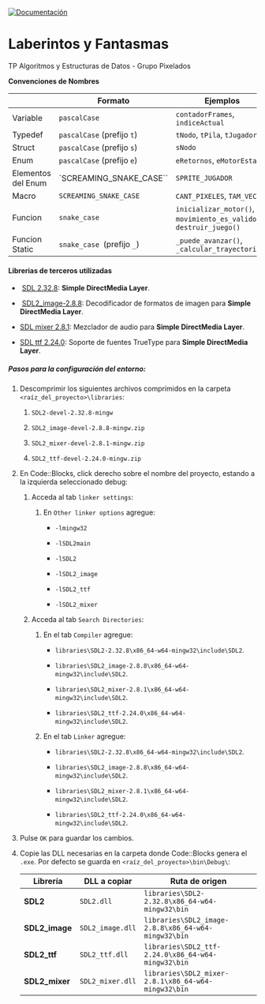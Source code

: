 [![Documentación](https://img.shields.io/badge/documentación-gh--pages-blue)](https://rodrigomaranzana.github.io/Laberintos_y_Fantasmas/)

# Laberintos y Fantasmas

TP Algoritmos y Estructuras de Datos - Grupo Pixelados

**Convenciones de Nombres**

|                    | **Formato**                | **Ejemplos**                                                        |
| ------------------ | -------------------------- | ------------------------------------------------------------------- |
| Variable           | `pascalCase`               | `contadorFrames`, `indiceActual`                                    |
| Typedef            | `pascalCase` (prefijo `t`) | `tNodo`, `tPila`, `tJugador`                                        |
| Struct             | `pascalCase` (prefijo `s`) | `sNodo`                                                             |
| Enum               | `pascalCase` (prefijo `e`) | `eRetornos`, `eMotorEstado`                                         |
| Elementos del Enum | `SCREAMING_SNAKE_CASE``    | `SPRITE_JUGADOR`                                                    |
| Macro              | `SCREAMING_SNAKE_CASE`     | `CANT_PIXELES`, `TAM_VEC`                                           |
| Funcion            | `snake_case`               | `inicializar_motor()`, `movimiento_es_valido()`, `destruir_juego()` |
| Funcion Static     | `snake_case `(prefijo `_`) | `_puede_avanzar()`, `_calcular_trayectoria()`                       |

#### Librerias de terceros utilizadas

-  [SDL  2.32.8](https://github.com/libsdl-org/SDL/releases/tag/release-2.32.8): **Simple DirectMedia Layer**.

-  [SDL2_image-2.8.8](https://github.com/libsdl-org/SDL_image/releases/tag/release-2.8.8): Decodificador de formatos de imagen para **Simple DirectMedia Layer**.

- [SDL mixer 2.8.1](https://github.com/libsdl-org/SDL_mixer/releases/tag/release-2.8.1): Mezclador de audio para **Simple DirectMedia Layer**. 

- [SDL ttf 2.24.0](https://github.com/libsdl-org/SDL_ttf/releases/tag/release-2.24.0): Soporte de fuentes TrueType para **Simple DirectMedia Layer**.

##### Pasos para la configuración del entorno:

1. Descomprimir los siguientes archivos comprimidos en la carpeta `<raíz_del_proyecto>\libraries`:
   
   1. `SDL2-devel-2.32.8-mingw`
   
   2. `SDL2_image-devel-2.8.8-mingw.zip`
   
   3. `SDL2_mixer-devel-2.8.1-mingw.zip`
   
   4. `SDL2_ttf-devel-2.24.0-mingw.zip`

2. En Code::Blocks, click derecho sobre el nombre del proyecto, estando a la izquierda seleccionado debug:
   
   1. Acceda al tab `linker settings`: 
      
      1. En `Other linker options` agregue:
         
         - `-lmingw32`
         
         - `-lSDL2main`
         
         - `-lSDL2`
         
         - `-lSDL2_image`
         
         - `-lSDL2_ttf`
         
         - `-lSDL2_mixer`
   
   2. Acceda al tab `Search Directories`: 
      
      1. En el tab `Compiler` agregue:
         
         - `libraries\SDL2-2.32.8\x86_64-w64-mingw32\include\SDL2`.
         
         - `libraries\SDL2_image-2.8.8\x86_64-w64-mingw32\include\SDL2`.
         
         - `libraries\SDL2_mixer-2.8.1\x86_64-w64-mingw32\include\SDL2`.
         
         - `libraries\SDL2_ttf-2.24.0\x86_64-w64-mingw32\include\SDL2`.
      
      2. En el tab `Linker` agregue:
         
         - `libraries\SDL2-2.32.8\x86_64-w64-mingw32\include\SDL2`.
         
         - `libraries\SDL2_image-2.8.8\x86_64-w64-mingw32\include\SDL2`.
         
         - `libraries\SDL2_mixer-2.8.1\x86_64-w64-mingw32\include\SDL2`.
         
         - `libraries\SDL2_ttf-2.24.0\x86_64-w64-mingw32\include\SDL2`.

3. Pulse `OK` para guardar los cambios.

4. Copie las DLL necesarias en la carpeta donde Code::Blocks genera el `.exe`. Por defecto se guarda en `<raíz_del_proyecto>\bin\Debug\`:
   
   | Librería       | DLL a copiar     | Ruta de origen                                      |
   | -------------- | ---------------- | --------------------------------------------------- |
   | **SDL2**       | `SDL2.dll`       | `libraries\SDL2-2.32.8\x86_64-w64-mingw32\bin`      |
   | **SDL2_image** | `SDL2_image.dll` | `libraries\SDL2_image-2.8.8\x86_64-w64-mingw32\bin` |
   | **SDL2_ttf**   | `SDL2_ttf.dll`   | `libraries\SDL2_ttf-2.24.0\x86_64-w64-mingw32\bin`  |
   | **SDL2_mixer** | `SDL2_mixer.dll` | `libraries\SDL2_mixer-2.8.1\x86_64-w64-mingw32\bin` |
